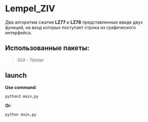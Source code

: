 # Lempel_ZIV
Два алгоритма сжатия **LZ77** и **LZ78** представленные ввиде двух функций, на вход которых поступает строка из графического интерфейса.

## Использованные пакеты:
> GUI - Tkinter

## launch
**Use command**:

```console
python3 main,py
```
**Or**:

```console
python main,py
```
